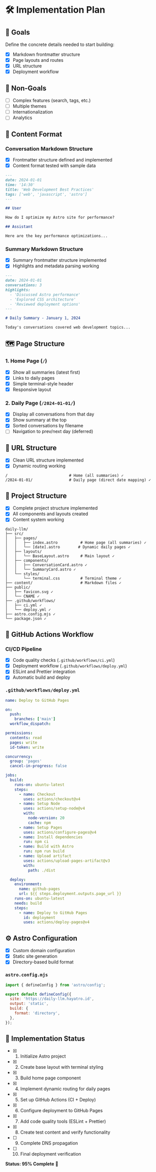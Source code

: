 # 🛠️ Implementation Plan

## 🎯 Goals

Define the concrete details needed to start building:

- [x] Markdown frontmatter structure
- [x] Page layouts and routes
- [x] URL structure
- [x] Deployment workflow

## 🚫 Non-Goals

- [ ] Complex features (search, tags, etc.)
- [ ] Multiple themes
- [ ] Internationalization
- [ ] Analytics

## 📄 Content Format

### Conversation Markdown Structure

- [x] Frontmatter structure defined and implemented
- [x] Content format tested with sample data

```markdown
---
date: 2024-01-01
time: '14:30'
title: 'Web Development Best Practices'
tags: ['web', 'javascript', 'astro']
---

## User

How do I optimize my Astro site for performance?

## Assistant

Here are the key performance optimizations...
```

### Summary Markdown Structure

- [x] Summary frontmatter structure implemented
- [x] Highlights and metadata parsing working

```markdown
---
date: 2024-01-01
conversations: 3
highlights:
  - 'Discussed Astro performance'
  - 'Explored CSS architecture'
  - 'Reviewed deployment options'
---

# Daily Summary - January 1, 2024

Today's conversations covered web development topics...
```

## 🗺️ Page Structure

### 1. **Home Page** (`/`)

- [x] Show all summaries (latest first)
- [x] Links to daily pages
- [x] Simple terminal-style header
- [x] Responsive layout

### 2. **Daily Page** (`/2024-01-01/`)

- [x] Display all conversations from that day
- [x] Show summary at the top
- [x] Sorted conversations by filename
- [ ] Navigation to prev/next day (deferred)

## 🔗 URL Structure

- [x] Clean URL structure implemented
- [x] Dynamic routing working

```
/                           # Home (all summaries) ✓
/2024-01-01/                # Daily page (direct date mapping) ✓
```

## 📁 Project Structure

- [x] Complete project structure implemented
- [x] All components and layouts created
- [x] Content system working

```
daily-llm/
├── src/
│   ├── pages/
│   │   ├── index.astro          # Home page (all summaries) ✓
│   │   └── [date].astro        # Dynamic daily pages ✓
│   ├── layouts/
│   │   └── BaseLayout.astro     # Main layout ✓
│   ├── components/
│   │   ├── ConversationCard.astro ✓
│   │   └── SummaryCard.astro ✓
│   └── styles/
│       └── terminal.css         # Terminal theme ✓
├── content/                     # Markdown files ✓
├── public/
│   ├── favicon.svg ✓
│   └── CNAME ✓
├── .github/workflows/
│   ├── ci.yml ✓
│   └── deploy.yml ✓
├── astro.config.mjs ✓
└── package.json ✓
```

## 🚀 GitHub Actions Workflow

### CI/CD Pipeline

- [x] Code quality checks (`.github/workflows/ci.yml`)
- [x] Deployment workflow (`.github/workflows/deploy.yml`)
- [x] ESLint and Prettier integration
- [x] Automatic build and deploy

### `.github/workflows/deploy.yml`

```yaml
name: Deploy to GitHub Pages

on:
  push:
    branches: ['main']
  workflow_dispatch:

permissions:
  contents: read
  pages: write
  id-token: write

concurrency:
  group: 'pages'
  cancel-in-progress: false

jobs:
  build:
    runs-on: ubuntu-latest
    steps:
      - name: Checkout
        uses: actions/checkout@v4
      - name: Setup Node
        uses: actions/setup-node@v4
        with:
          node-version: 20
          cache: npm
      - name: Setup Pages
        uses: actions/configure-pages@v4
      - name: Install dependencies
        run: npm ci
      - name: Build with Astro
        run: npm run build
      - name: Upload artifact
        uses: actions/upload-pages-artifact@v3
        with:
          path: ./dist

  deploy:
    environment:
      name: github-pages
      url: ${{ steps.deployment.outputs.page_url }}
    runs-on: ubuntu-latest
    needs: build
    steps:
      - name: Deploy to GitHub Pages
        id: deployment
        uses: actions/deploy-pages@v4
```

## ⚙️ Astro Configuration

- [x] Custom domain configuration
- [x] Static site generation
- [x] Directory-based build format

### `astro.config.mjs`

```js
import { defineConfig } from 'astro/config';

export default defineConfig({
  site: 'https://daily-llm.hayatro.id',
  output: 'static',
  build: {
    format: 'directory',
  },
});
```

## 📝 Implementation Status

- [x] 1. Initialize Astro project
- [x] 2. Create base layout with terminal styling
- [x] 3. Build home page component
- [x] 4. Implement dynamic routing for daily pages
- [x] 5. Set up GitHub Actions (CI + Deploy)
- [x] 6. Configure deployment to GitHub Pages
- [x] 7. Add code quality tools (ESLint + Prettier)
- [x] 8. Create test content and verify functionality
- [ ] 9. Complete DNS propagation
- [ ] 10. Final deployment verification

**Status: 95% Complete** 🚀
